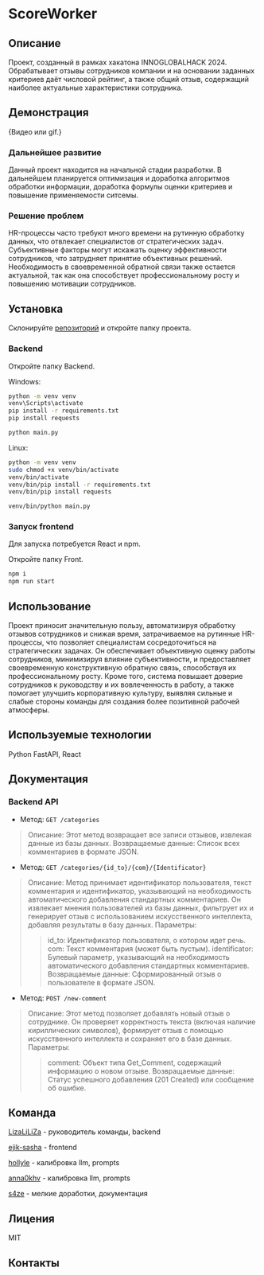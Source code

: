 # ScoreWorker

## Описание
Проект, созданный в рамках хакатона INNOGLOBALHACK 2024.
Обрабатывает отзывы сотрудников компании и на основании заданных критериев даёт числовой рейтинг, а также общий отзыв, содержащий наиболее актуальные характеристики сотрудника.

## Демонстрация 
{Видео или gif.}

### Дальнейшее развитие
Данный проект находится на начальной стадии разработки. В дальнейшем планируется оптимизация и доработка алгоритмов обработки информации, доработка формулы оценки критериев и повышение применяемости ситсемы.

### Решение проблем
HR-процессы часто требуют много времени на рутинную обработку данных, что отвлекает специалистов от стратегических задач. Субъективные факторы могут искажать оценку эффективности сотрудников, что затрудняет принятие объективных решений. Необходимость в своевременной обратной связи также остается актуальной, так как она способствует профессиональному росту и повышению мотивации сотрудников.

## Установка
Склонируйте [репозиторий](https://github.com/LizaLiLiZa/hackathon-score-worker.git) и откройте папку проекта.

### Backend
Откройте папку Backend.

Windows:
```bash
python -m venv venv
venv\Scripts\activate
pip install -r requirements.txt
pip install requests

python main.py
```

Linux:
```bash
python -m venv venv
sudo chmod +x venv/bin/activate
venv/bin/activate
venv/bin/pip install -r requirements.txt
venv/bin/pip install requests

venv/bin/python main.py
```

### Запуск frontend
Для запуска потребуется React и npm.

Откройте папку Front.

```bash
npm i
npm run start
```
## Использование
Проект приносит значительную пользу, автоматизируя обработку отзывов сотрудников и снижая время, затрачиваемое на рутинные HR-процессы, что позволяет специалистам сосредоточиться на стратегических задачах. Он обеспечивает объективную оценку работы сотрудников, минимизируя влияние субъективности, и предоставляет своевременную конструктивную обратную связь, способствуя их профессиональному росту. Кроме того, система повышает доверие сотрудников к руководству и их вовлеченность в работу, а также помогает улучшить корпоративную культуру, выявляя сильные и слабые стороны команды для создания более позитивной рабочей атмосферы.

## Используемые технологии
Python FastAPI, React

## Документация

### Backend API

 - Метод: `GET /categories`

> Описание: Этот метод возвращает все записи отзывов, извлекая данные из базы данных.
> Возвращаемые данные: Список всех комментариев в формате JSON.

- Метод: `GET /categories/{id_to}/{com}/{Identificator}`

> Описание: Метод принимает идентификатор пользователя, текст комментария и идентификатор, указывающий на необходимость автоматического добавления стандартных комментариев. Он извлекает мнения
> пользователей из базы данных, фильтрует их и генерирует отзыв с использованием искусственного интеллекта, добавляя результаты в базу данных.
> Параметры:
>> id_to: Идентификатор пользователя, о котором идет речь.
>> com: Текст комментария (может быть пустым).
>> identificator: Булевый параметр, указывающий на необходимость автоматического добавления стандартных комментариев.
> Возвращаемые данные: Сформированный отзыв о пользователе в формате JSON.

- Метод: `POST /new-comment`

> Описание: Этот метод позволяет добавлять новый отзыв о сотруднике. Он проверяет корректность текста (включая наличие кириллических символов), формирует отзыв с помощью искусственного интеллекта и сохраняет его в базе данных.
> Параметры:
>> comment: Объект типа Get_Comment, содержащий информацию о новом отзыве.
> Возвращаемые данные: Статус успешного добавления (201 Created) или сообщение об ошибке.


## Команда
[LizaLiLiZa](https://github.com/LizaLiLiZa) - руководитель команды, backend

[ejik-sasha](https://github.com/ejik-sasha) - frontend

[hollyle](https://github.com/hollyle) - калибровка llm, prompts

[anna0khv](https://github.com/anna0khv) - калибровка llm, prompts

[s4ze](https://github.com/s4ze) - мелкие доработки, документация

## Лицения
MIT

## Контакты
[]()
